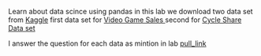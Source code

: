 Learn about data scince using pandas in this lab we download two data set from [Kaggle](https://www.kaggle.com/datasets) 
first data set for [Video Game Sales ](https://www.kaggle.com/gregorut/videogamesales) 
second for [Cycle Share Data set](https://www.kaggle.com/pronto/cycle-share-dataset)

I answer the question for each data as mintion in lab 
[pull_link]()